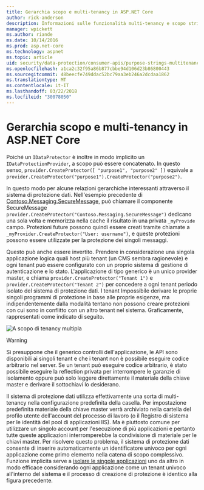 ```yaml
---
title: Gerarchia scopo e multi-tenancy in ASP.NET Core
author: rick-anderson
description: Informazioni sulle funzionalità multi-tenancy e scopo stringa gerarchia, tra cui le API di protezione dati di ASP.NET Core.
manager: wpickett
ms.author: riande
ms.date: 10/14/2016
ms.prod: asp.net-core
ms.technology: aspnet
ms.topic: article
uid: security/data-protection/consumer-apis/purpose-strings-multitenancy
ms.openlocfilehash: a1ca2c32f95a86b877cbbe94d106d23b86800443
ms.sourcegitcommit: 48beecfe749ddac52bc79aa3eb246a2dcdaa1862
ms.translationtype: MT
ms.contentlocale: it-IT
ms.lasthandoff: 03/22/2018
ms.locfileid: "30078050"
---
```

# <a name="purpose-hierarchy-and-multi-tenancy-in-aspnet-core"></a>Gerarchia scopo e multi-tenancy in ASP.NET Core

Poiché un `IDataProtector` è inoltre in modo implicito un `IDataProtectionProvider`, a scopo può essere concatenato. In questo senso, `provider.CreateProtector([ "purpose1", "purpose2" ])` equivale a `provider.CreateProtector("purpose1").CreateProtector("purpose2")`.

In questo modo per alcune relazioni gerarchiche interessanti attraverso il sistema di protezione dati. Nell'esempio precedente di [Contoso.Messaging.SecureMessage](xref:security/data-protection/consumer-apis/purpose-strings#data-protection-contoso-purpose), può chiamare il componente SecureMessage `provider.CreateProtector("Contoso.Messaging.SecureMessage")` dedicano una sola volta e memorizza nella cache il risultato in una privata `_myProvide` campo. Protezioni future possono quindi essere creati tramite chiamate a `_myProvider.CreateProtector("User: username")`, e queste protezioni possono essere utilizzate per la protezione dei singoli messaggi.

Questo può anche essere invertito. Prendere in considerazione una singola applicazione logica quali host più tenant (un CMS sembra ragionevole) e ogni tenant può essere configurato con un proprio sistema di gestione di autenticazione e lo stato. L'applicazione di tipo generico è un unico provider master, e chiama `provider.CreateProtector("Tenant 1")` e `provider.CreateProtector("Tenant 2")` per concedere a ogni tenant periodo isolato del sistema di protezione dati. I tenant Impossibile derivare le proprie singoli programmi di protezione in base alle proprie esigenze, ma indipendentemente dalla modalità tentano non possono creare protezioni con cui sono in conflitto con un altro tenant nel sistema. Graficamente, rappresentati come indicato di seguito.

![A scopo di tenancy multipla](purpose-strings-multitenancy/_static/purposes-multi-tenancy.png)

>[!WARNING]
> Si presuppone che il generico controlli dell'applicazione, le API sono disponibili ai singoli tenant e che i tenant non è possibile eseguire codice arbitrario nel server. Se un tenant può eseguire codice arbitrario, è stato possibile eseguire la reflection privata per interrompere le garanzie di isolamento oppure può solo leggere direttamente il materiale della chiave master e derivare il sottochiavi lo desiderano.

Il sistema di protezione dati utilizza effettivamente una sorta di multi-tenancy nella configurazione predefinita della casella. Per impostazione predefinita materiale della chiave master verrà archiviato nella cartella del profilo utente dell'account del processo di lavoro (o il Registro di sistema per le identità del pool di applicazioni IIS). Ma è piuttosto comune per utilizzare un singolo account per l'esecuzione di più applicazioni e pertanto tutte queste applicazioni interromperebbe la condivisione di materiale per le chiavi master. Per risolvere questo problema, il sistema di protezione dati consente di inserire automaticamente un identificatore univoco per ogni applicazione come primo elemento nella catena di scopo complessivo. Funzione implicita serve a [isolare le singole applicazioni](xref:security/data-protection/configuration/overview#per-application-isolation) uno da altro in modo efficace considerando ogni applicazione come un tenant univoco all'interno del sistema e il processo di creazione di protezione è identico alla figura precedente.
